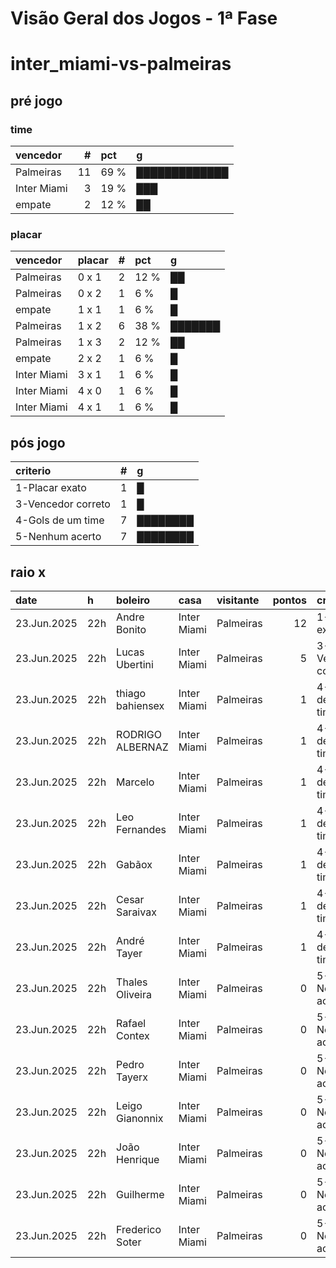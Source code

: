 # Visão Geral dos Jogos - 1ª Fase

# inter_miami-vs-palmeiras

## pré jogo

### time

| vencedor    |   # | pct   | g             |
|:------------|----:|:------|:--------------|
| Palmeiras   |  11 | 69 %  | █████████████ |
| Inter Miami |   3 | 19 %  | ███           |
| empate      |   2 | 12 %  | ██            |

### placar

| vencedor    | placar   |   # | pct   | g       |
|:------------|:---------|----:|:------|:--------|
| Palmeiras   | 0 x 1    |   2 | 12 %  | ██      |
| Palmeiras   | 0 x 2    |   1 | 6 %   | █       |
| empate      | 1 x 1    |   1 | 6 %   | █       |
| Palmeiras   | 1 x 2    |   6 | 38 %  | ███████ |
| Palmeiras   | 1 x 3    |   2 | 12 %  | ██      |
| empate      | 2 x 2    |   1 | 6 %   | █       |
| Inter Miami | 3 x 1    |   1 | 6 %   | █       |
| Inter Miami | 4 x 0    |   1 | 6 %   | █       |
| Inter Miami | 4 x 1    |   1 | 6 %   | █       |

## pós jogo

| criterio           |   # | g        |
|:-------------------|----:|:---------|
| 1-Placar exato     |   1 | █        |
| 3-Vencedor correto |   1 | █        |
| 4-Gols de um time  |   7 | ████████ |
| 5-Nenhum acerto    |   7 | ████████ |

## raio x

| date        | h   | boleiro          | casa        | visitante   |   pontos | criteiro           | bol_placar   | bol_time    | real_placar   | real_time   |
|:------------|:----|:-----------------|:------------|:------------|---------:|:-------------------|:-------------|:------------|:--------------|:------------|
| 23.Jun.2025 | 22h | Andre Bonito     | Inter Miami | Palmeiras   |       12 | 1-Placar exato     | 2 x 2        | empate      | 2 x 2         | empate      |
| 23.Jun.2025 | 22h | Lucas Ubertini   | Inter Miami | Palmeiras   |        5 | 3-Vencedor correto | 1 x 1        | empate      | 2 x 2         | empate      |
| 23.Jun.2025 | 22h | thiago bahiensex | Inter Miami | Palmeiras   |        1 | 4-Gols de um time  | 1 x 2        | Palmeiras   | 2 x 2         | empate      |
| 23.Jun.2025 | 22h | RODRIGO ALBERNAZ | Inter Miami | Palmeiras   |        1 | 4-Gols de um time  | 1 x 2        | Palmeiras   | 2 x 2         | empate      |
| 23.Jun.2025 | 22h | Marcelo          | Inter Miami | Palmeiras   |        1 | 4-Gols de um time  | 1 x 2        | Palmeiras   | 2 x 2         | empate      |
| 23.Jun.2025 | 22h | Leo Fernandes    | Inter Miami | Palmeiras   |        1 | 4-Gols de um time  | 0 x 2        | Palmeiras   | 2 x 2         | empate      |
| 23.Jun.2025 | 22h | Gabãox           | Inter Miami | Palmeiras   |        1 | 4-Gols de um time  | 1 x 2        | Palmeiras   | 2 x 2         | empate      |
| 23.Jun.2025 | 22h | Cesar Saraivax   | Inter Miami | Palmeiras   |        1 | 4-Gols de um time  | 1 x 2        | Palmeiras   | 2 x 2         | empate      |
| 23.Jun.2025 | 22h | André Tayer      | Inter Miami | Palmeiras   |        1 | 4-Gols de um time  | 1 x 2        | Palmeiras   | 2 x 2         | empate      |
| 23.Jun.2025 | 22h | Thales Oliveira  | Inter Miami | Palmeiras   |        0 | 5-Nenhum acerto    | 1 x 3        | Palmeiras   | 2 x 2         | empate      |
| 23.Jun.2025 | 22h | Rafael Contex    | Inter Miami | Palmeiras   |        0 | 5-Nenhum acerto    | 4 x 0        | Inter Miami | 2 x 2         | empate      |
| 23.Jun.2025 | 22h | Pedro Tayerx     | Inter Miami | Palmeiras   |        0 | 5-Nenhum acerto    | 4 x 1        | Inter Miami | 2 x 2         | empate      |
| 23.Jun.2025 | 22h | Leigo Gianonnix  | Inter Miami | Palmeiras   |        0 | 5-Nenhum acerto    | 1 x 3        | Palmeiras   | 2 x 2         | empate      |
| 23.Jun.2025 | 22h | João Henrique    | Inter Miami | Palmeiras   |        0 | 5-Nenhum acerto    | 3 x 1        | Inter Miami | 2 x 2         | empate      |
| 23.Jun.2025 | 22h | Guilherme        | Inter Miami | Palmeiras   |        0 | 5-Nenhum acerto    | 0 x 1        | Palmeiras   | 2 x 2         | empate      |
| 23.Jun.2025 | 22h | Frederico Soter  | Inter Miami | Palmeiras   |        0 | 5-Nenhum acerto    | 0 x 1        | Palmeiras   | 2 x 2         | empate      |